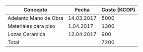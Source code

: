 |Concepto | Fecha | Costo (KCOP)|
| ------- | ------| ----------- |
|Adelanto Mano de Obra | 14.03.2017 | 5000|
| Materiales para piso | 1.04.2017 | 1300|
| Lozas Ceramica | 12.04.2017 | 900|
|Total | | 7200|
